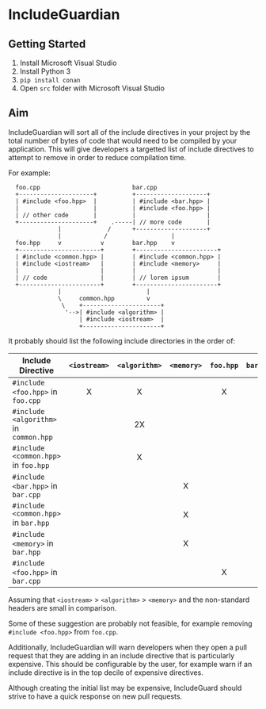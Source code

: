 # IncludeGuardian

## Getting Started

  1. Install Microsoft Visual Studio
  2. Install Python 3
  3. `pip install conan`
  4. Open `src` folder with Microsoft Visual Studio

## Aim

IncludeGuardian will sort all of the include directives in your project by the
total number of bytes of code that would need to be compiled by your
application.  This will give developers a targetted list of include
directives to attempt to remove in order to reduce compilation time.

For example:

```
  foo.cpp                          bar.cpp
  +---------------------+          +--------------------+
  | #include <foo.hpp>  |          | #include <bar.hpp> |
  |                     |          | #include <foo.hpp> |
  | // other code       |          |                    |
  +---------------------+    .-----| // more code       |
              |             /      +--------------------+
              |            /                  |
  foo.hpp     v           v        bar.hpp    v
  +-----------------------+        +-----------------------+
  | #include <common.hpp> |        | #include <common.hpp> |
  | #include <iostream>   |        | #include <memory>     |
  |                       |        |                       |
  | // code               |        | // lorem ipsum        |
  +-----------------------+        +-----------------------+
              |                        |
              \     common.hpp         v
               \    +----------------------+
                '-->| #include <algorithm> |
                    | #include <iostream>  |
                    +----------------------+
```

It probably should list the following include directories in the order of:

| Include Directive                      | `<iostream>` | `<algorithm>` | `<memory>` | `foo.hpp` | `bar.hpp` | `common.hpp` |
| -------------------------------------- |:------------:|:-------------:|:----------:|:---------:|:---------:|:------------:|
| `#include <foo.hpp>` in `foo.cpp`      |      X       |       X       |            |     X     |           |      X       |
| `#include <algorithm>` in `common.hpp` |              |      2X       |            |           |           |              |
| `#include <common.hpp>` in `foo.hpp`   |              |       X       |            |           |           |      X       |
| `#include <bar.hpp>` in `bar.cpp`      |              |               |      X     |           |    X      |              |
| `#include <common.hpp>` in `bar.hpp`   |              |               |      X     |           |           |              |
| `#include <memory>` in `bar.hpp`       |              |               |      X     |           |           |              |
| `#include <foo.hpp>` in `bar.cpp`      |              |               |            |     X     |           |              |

Assuming that `<iostream>` > `<algorithm>` > `<memory>` and the non-standard
headers are small in comparison.

Some of these suggestion are probably not feasible, for example removing
`#include <foo.hpp>` from `foo.cpp`.

Additionally, IncludeGuardian will warn developers when they open a pull
request that they are adding in an include directive that is particularly
expensive.  This should be configurable by the user, for example warn if
an include directive is in the top decile of expensive directives.

Although creating the initial list may be expensive, IncludeGuard should
strive to have a quick response on new pull requests.

